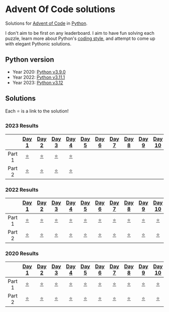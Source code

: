 # Advent Of Code solutions

Solutions for [Advent of Code](https://adventofcode.com) in [Python](https://www.python.org/).

I don't aim to be first on any leaderboard. I aim to have fun solving each puzzle, learn more about Python's [coding style](https://peps.python.org/pep-0008/), and attempt to come up with elegant Pythonic solutions.

## Python version
- Year 2020: [Python v3.9.0](https://www.python.org/downloads/release/python-390/)
- Year 2022: [Python v3.11.1](https://www.python.org/downloads/release/python-3111/)
- Year 2023: [Python v3.12](https://www.python.org/downloads/release/python-3120/)

## Solutions

Each ⭐ is a link to the solution!

<!-- Generate Table Anchor -->
### 2023 Results
| | [Day 1](https://adventofcode.com/2023/day/1) | [Day 2](https://adventofcode.com/2023/day/2) | [Day 3](https://adventofcode.com/2023/day/3) | [Day 4](https://adventofcode.com/2023/day/4) | [Day 5](https://adventofcode.com/2023/day/5) | [Day 6](https://adventofcode.com/2023/day/6) | [Day 7](https://adventofcode.com/2023/day/7) | [Day 8](https://adventofcode.com/2023/day/8) | [Day 9](https://adventofcode.com/2023/day/9) | [Day 10](https://adventofcode.com/2023/day/10) | [Day 11](https://adventofcode.com/2023/day/11) | [Day 12](https://adventofcode.com/2023/day/12) | [Day 13](https://adventofcode.com/2023/day/13) | [Day 14](https://adventofcode.com/2023/day/14) | [Day 15](https://adventofcode.com/2023/day/15) | [Day 16](https://adventofcode.com/2023/day/16) | [Day 17](https://adventofcode.com/2023/day/17) | [Day 18](https://adventofcode.com/2023/day/18) | [Day 19](https://adventofcode.com/2023/day/19) | [Day 20](https://adventofcode.com/2023/day/20) | [Day 21](https://adventofcode.com/2023/day/21) | [Day 22](https://adventofcode.com/2023/day/22) | [Day 23](https://adventofcode.com/2023/day/23) | [Day 24](https://adventofcode.com/2023/day/24) | [Day 25](https://adventofcode.com/2023/day/25) |
| :---: | :---: | :---: | :---: | :---: | :---: | :---: | :---: | :---: | :---: | :---: | :---: | :---: | :---: | :---: | :---: | :---: | :---: | :---: | :---: | :---: | :---: | :---: | :---: | :---: | :---: |
| Part 1 | [⭐](2023/Day01/1A.py) | [⭐](2023/Day02/2A.py) | [⭐](2023/Day03/3A.py) | [⭐](2023/Day04/4A.py) |  |  |  |  |  |  |  |  |  |  |  |  |  |  |  |  |  |  |  |  |  | 
| Part 2 | [⭐](2023/Day01/1B.py) | [⭐](2023/Day02/2B.py) | [⭐](2023/Day03/3B.py) | [⭐](2023/Day04/4B.py) |  |  |  |  |  |  |  |  |  |  |  |  |  |  |  |  |  |  |  |  |  | 

### 2022 Results
| | [Day 1](https://adventofcode.com/2022/day/1) | [Day 2](https://adventofcode.com/2022/day/2) | [Day 3](https://adventofcode.com/2022/day/3) | [Day 4](https://adventofcode.com/2022/day/4) | [Day 5](https://adventofcode.com/2022/day/5) | [Day 6](https://adventofcode.com/2022/day/6) | [Day 7](https://adventofcode.com/2022/day/7) | [Day 8](https://adventofcode.com/2022/day/8) | [Day 9](https://adventofcode.com/2022/day/9) | [Day 10](https://adventofcode.com/2022/day/10) | [Day 11](https://adventofcode.com/2022/day/11) | [Day 12](https://adventofcode.com/2022/day/12) | [Day 13](https://adventofcode.com/2022/day/13) | [Day 14](https://adventofcode.com/2022/day/14) | [Day 15](https://adventofcode.com/2022/day/15) | [Day 16](https://adventofcode.com/2022/day/16) | [Day 17](https://adventofcode.com/2022/day/17) | [Day 18](https://adventofcode.com/2022/day/18) | [Day 19](https://adventofcode.com/2022/day/19) | [Day 20](https://adventofcode.com/2022/day/20) | [Day 21](https://adventofcode.com/2022/day/21) | [Day 22](https://adventofcode.com/2022/day/22) | [Day 23](https://adventofcode.com/2022/day/23) | [Day 24](https://adventofcode.com/2022/day/24) | [Day 25](https://adventofcode.com/2022/day/25) |
| :---: | :---: | :---: | :---: | :---: | :---: | :---: | :---: | :---: | :---: | :---: | :---: | :---: | :---: | :---: | :---: | :---: | :---: | :---: | :---: | :---: | :---: | :---: | :---: | :---: | :---: |
| Part 1 | [⭐](2022/Day01/1A.py) | [⭐](2022/Day02/2A.py) | [⭐](2022/Day03/3A.py) | [⭐](2022/Day04/4A.py) | [⭐](2022/Day05/5A.py) | [⭐](2022/Day06/6A.py) | [⭐](2022/Day07/7A.py) | [⭐](2022/Day08/8A.py) | [⭐](2022/Day09/9A.py) | [⭐](2022/Day10/10A.py) | [⭐](2022/Day11/11A.py) | [⭐](2022/Day12/12A.py) | [⭐](2022/Day13/13A.py) | [⭐](2022/Day14/14A.py) | [⭐](2022/Day15/15A.py) | [⭐](2022/Day16/16A.py) | [⭐](2022/Day17/17A.py) | [⭐](2022/Day18/18A.py) | [⭐](2022/Day19/19A.py) | [⭐](2022/Day20/20A.py) | [⭐](2022/Day21/21A.py) | [⭐](2022/Day22/22A.py) | [⭐](2022/Day23/23A.py) | [⭐](2022/Day24/24A.py) | [⭐](2022/Day25/25A.py) | 
| Part 2 | [⭐](2022/Day01/1B.py) | [⭐](2022/Day02/2B.py) | [⭐](2022/Day03/3B.py) | [⭐](2022/Day04/4B.py) | [⭐](2022/Day05/5B.py) | [⭐](2022/Day06/6B.py) | [⭐](2022/Day07/7B.py) | [⭐](2022/Day08/8B.py) | [⭐](2022/Day09/9B.py) | [⭐](2022/Day10/10B.py) | [⭐](2022/Day11/11B.py) | [⭐](2022/Day12/12B.py) | [⭐](2022/Day13/13B.py) | [⭐](2022/Day14/14B.py) | [⭐](2022/Day15/15B.py) | [⭐](2022/Day16/16B.py) | [⭐](2022/Day17/17B.py) | [⭐](2022/Day18/18B.py) | [⭐](2022/Day19/19B.py) | [⭐](2022/Day20/20B.py) | [⭐](2022/Day21/21B.py) | [⭐](2022/Day22/22B.py) | [⭐](2022/Day23/23B.py) | [⭐](2022/Day24/24B.py) |  | 

### 2020 Results
| | [Day 1](https://adventofcode.com/2020/day/1) | [Day 2](https://adventofcode.com/2020/day/2) | [Day 3](https://adventofcode.com/2020/day/3) | [Day 4](https://adventofcode.com/2020/day/4) | [Day 5](https://adventofcode.com/2020/day/5) | [Day 6](https://adventofcode.com/2020/day/6) | [Day 7](https://adventofcode.com/2020/day/7) | [Day 8](https://adventofcode.com/2020/day/8) | [Day 9](https://adventofcode.com/2020/day/9) | [Day 10](https://adventofcode.com/2020/day/10) | [Day 11](https://adventofcode.com/2020/day/11) | [Day 12](https://adventofcode.com/2020/day/12) | [Day 13](https://adventofcode.com/2020/day/13) | [Day 14](https://adventofcode.com/2020/day/14) | [Day 15](https://adventofcode.com/2020/day/15) | [Day 16](https://adventofcode.com/2020/day/16) | [Day 17](https://adventofcode.com/2020/day/17) | [Day 18](https://adventofcode.com/2020/day/18) | [Day 19](https://adventofcode.com/2020/day/19) | [Day 20](https://adventofcode.com/2020/day/20) | [Day 21](https://adventofcode.com/2020/day/21) | [Day 22](https://adventofcode.com/2020/day/22) | [Day 23](https://adventofcode.com/2020/day/23) | [Day 24](https://adventofcode.com/2020/day/24) | [Day 25](https://adventofcode.com/2020/day/25) |
| :---: | :---: | :---: | :---: | :---: | :---: | :---: | :---: | :---: | :---: | :---: | :---: | :---: | :---: | :---: | :---: | :---: | :---: | :---: | :---: | :---: | :---: | :---: | :---: | :---: | :---: |
| Part 1 | [⭐](2020/Day01/1A.py) | [⭐](2020/Day02/2A.py) | [⭐](2020/Day03/3A.py) | [⭐](2020/Day04/4A.py) | [⭐](2020/Day05/5A.py) | [⭐](2020/Day06/6A.py) | [⭐](2020/Day07/7A.py) | [⭐](2020/Day08/8A.py) | [⭐](2020/Day09/9A.py) | [⭐](2020/Day10/10A.py) | [⭐](2020/Day11/11A.py) | [⭐](2020/Day12/12A.py) | [⭐](2020/Day13/13A.py) | [⭐](2020/Day14/14A.py) | [⭐](2020/Day15/15A.py) |  |  |  |  |  |  |  |  |  |  | 
| Part 2 | [⭐](2020/Day01/1B.py) | [⭐](2020/Day02/2B.py) | [⭐](2020/Day03/3B.py) | [⭐](2020/Day04/4B.py) | [⭐](2020/Day05/5B.py) | [⭐](2020/Day06/6B.py) | [⭐](2020/Day07/7B.py) | [⭐](2020/Day08/8B.py) | [⭐](2020/Day09/9B.py) | [⭐](2020/Day10/10B.py) | [⭐](2020/Day11/11B.py) | [⭐](2020/Day12/12B.py) | [⭐](2020/Day13/13B.py) | [⭐](2020/Day14/14B.py) | [⭐](2020/Day15/15B.py) |  |  |  |  |  |  |  |  |  |  | 

